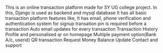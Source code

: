 This is an online transaction platform made for SY UG college project. In this, Django is used as backend and mysql database It has all basic transaction platform features like, It has email, phone verification and authentication system for signup transation pin is required before a transaction Auto email updates for every transaction Transaction History Profile and personalised qr on homepage Multiple payment option(Bank A/c, userid) QR transaction Request Money Balance Update Contact and support
